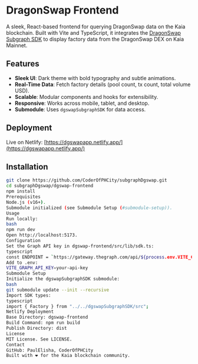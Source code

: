 # DragonSwap Frontend

A sleek, React-based frontend for querying DragonSwap data on the Kaia blockchain. Built with Vite and TypeScript, it integrates the [DragonSwap Subgraph SDK](https://github.com/PaulElisha/subgraph-dgswap) to display factory data from the DragonSwap DEX on Kaia Mainnet.

## Features

- **Sleek UI**: Dark theme with bold typography and subtle animations.
- **Real-Time Data**: Fetch factory details (pool count, tx count, total volume USD).
- **Scalable**: Modular components and hooks for extensibility.
- **Responsive**: Works across mobile, tablet, and desktop.
- **Submodule**: Uses `dgswapSubgraphSDK` for data access.

## Deployment

Live on Netlify: [https://dgswapapp.netlify.app/](https://dgswapapp.netlify.app/)

## Installation

```bash
git clone https://github.com/CoderOfPHCity/subgraphDgswap.git
cd subgraphDgswap/dgswap-frontend
npm install
Prerequisites
Node.js (v16+).
Submodule initialized (see Submodule Setup (#submodule-setup)).
Usage
Run locally:
bash
npm run dev
Open http://localhost:5173.
Configuration
Set the Graph API key in dgswap-frontend/src/lib/sdk.ts:
typescript
const ENDPOINT = `https://gateway.thegraph.com/api/${process.env.VITE_GRAPH_API_KEY}/subgraphs/id/2QEZxd4f115iTkW38MFmL6KZsq9uAYmCaFF2KLrZeSjK`;
Add to .env:
VITE_GRAPH_API_KEY=your-api-key
Submodule Setup
Initialize the dgswapSubgraphSDK submodule:
bash
git submodule update --init --recursive
Import SDK types:
typescript
import { Factory } from "../../dgswapSubgraphSDK/src";
Netlify Deployment
Base Directory: dgswap-frontend
Build Command: npm run build
Publish Directory: dist
License
MIT License. See LICENSE.
Contact
GitHub: PaulElisha, CoderOfPHCity
Built with ❤️ for the Kaia blockchain community.
